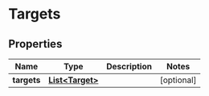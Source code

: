 # Targets

## Properties
Name | Type | Description | Notes
------------ | ------------- | ------------- | -------------
**targets** | [**List&lt;Target&gt;**](Target.md) |  |  [optional]
